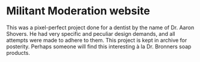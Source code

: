 # Militant Moderation website

This was a pixel-perfect project done for a dentist by the name of Dr. Aaron Shovers. He had
very specific and peculiar design demands, and all attempts were made to adhere to them.
This project is kept in archive for posterity. Perhaps someone will find this interesting
à la Dr. Bronners soap products.
